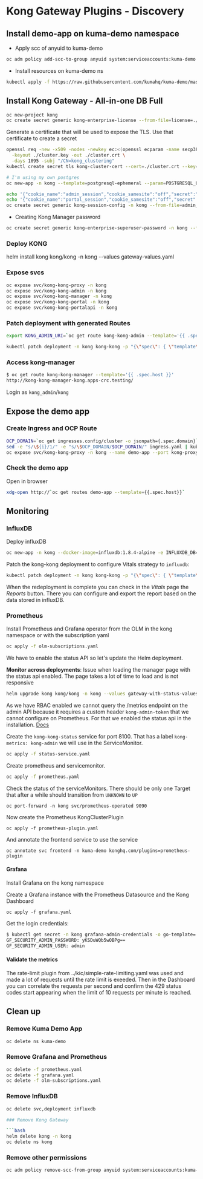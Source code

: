 # Kong Gateway Plugins - Discovery

## Install demo-app on kuma-demo namespace

- Apply scc of anyuid to kuma-demo

```bash
oc adm policy add-scc-to-group anyuid system:serviceaccounts:kuma-demo
```

- Install resources on kuma-demo ns

```bash
kubectl apply -f https://raw.githubusercontent.com/kumahq/kuma-demo/master/kubernetes/kuma-demo-aio.yaml
```

## Install Kong Gateway - All-in-one DB Full

```bash
oc new-project kong
oc create secret generic kong-enterprise-license --from-file=license=./license.json -n kong
```

Generate a certificate that will be used to expose the TLS. Use that certificate to create
a secret

```bash
openssl req -new -x509 -nodes -newkey ec:<(openssl ecparam -name secp384r1) \
  -keyout ./cluster.key -out ./cluster.crt \
  -days 1095 -subj "/CN=kong_clustering"
kubectl create secret tls kong-cluster-cert --cert=./cluster.crt --key=./cluster.key -n kong 

# I'm using my own postgres
oc new-app -n kong --template=postgresql-ephemeral --param=POSTGRESQL_USER=kong --param=POSTGRESQL_PASSWORD=kong123 --param=POSTGRESQL_DATABASE=kong
```

```bash
echo '{"cookie_name":"admin_session","cookie_samesite":"off","secret":"kong","cookie_secure":false,"storage":"kong"}' > admin_gui_session_conf
echo '{"cookie_name":"portal_session","cookie_samesite":"off","secret":"kong","cookie_secure":false,"storage":"kong"}' > portal_session_conf
oc create secret generic kong-session-config -n kong --from-file=admin_gui_session_conf --from-file=portal_session_conf
```

- Creating Kong Manager password

```bash
oc create secret generic kong-enterprise-superuser-password -n kong --from-literal=password=kong
```

### Deploy KONG

helm install kong kong/kong -n kong --values gateway-values.yaml

### Expose svcs

```bash
oc expose svc/kong-kong-proxy -n kong
oc expose svc/kong-kong-admin -n kong                                         
oc expose svc/kong-kong-manager -n kong
oc expose svc/kong-kong-portal -n kong
oc expose svc/kong-kong-portalapi -n kong
```

### Patch deployment with generated Routes

```bash
export KONG_ADMIN_URI=`oc get route kong-kong-admin --template='{{ .spec.host }}'`

kubectl patch deployment -n kong kong-kong -p "{\"spec\": { \"template\" : { \"spec\" : {\"containers\":[{\"name\":\"proxy\",\"env\": [{ \"name\" : \"KONG_ADMIN_API_URI\", \"value\": \"${KONG_ADMIN_URI}\" }, { \"name\" : \"KONG_PORTAL_API_URL\", \"value\": \"${KONG_ADMIN_URI}\" },{ \"name\" : \"KONG_PORTAL_GUI_HOST\", \"value\": \"${KONG_ADMIN_URI}\" }]}]}}}}"
```

### Access kong-manager

```bash
$ oc get route kong-kong-manager --template='{{ .spec.host }}'
http://kong-kong-manager-kong.apps-crc.testing/
```

Login as `kong_admin`/`kong`

## Expose the demo app

### Create Ingress and OCP Route

```bash
OCP_DOMAIN=`oc get ingresses.config/cluster -o jsonpath={.spec.domain}`
sed -e "s/\${i}/1/" -e "s/\$OCP_DOMAIN/$OCP_DOMAIN/" ingress.yaml | kubectl apply -f -
oc expose svc/kong-kong-proxy -n kong --name demo-app --port kong-proxy
```

### Check the demo app

Open in browser

```bash
xdg-open http://`oc get routes demo-app --template={{.spec.host}}`
```

## Monitoring

### InfluxDB

Deploy influxDB

```bash
oc new-app -n kong --docker-image=influxdb:1.8.4-alpine -e INFLUXDB_DB=kong --name=influxdb
```

Patch the kong-kong deployment to configure Vitals strategy to `influxdb`:

```bash
kubectl patch deployment -n kong kong-kong -p "{\"spec\": { \"template\" : { \"spec\" : {\"containers\":[{\"name\":\"proxy\",\"env\": [{ \"name\" : \"KONG_VITALS_STRATEGY\", \"value\": \"influxdb\" }, { \"name\" : \"KONG_VITALS_TSDB_ADDRESS\", \"value\": \"influxdb:8086\" }]}]}}}}"
```

When the redeployment is complete you can check in the _Vitals_ page the _Reports_ button. There you can configure and export the report based on the data stored in influxDB.

### Prometheus

Install Prometheus and Grafana operator from the OLM in the kong namespace or with the subscription yaml

```bash
oc apply -f olm-subscriptions.yaml
```

We have to enable the status API so let's update the Helm deployment.

**Monitor across deployments**: Issue when loading the manager page with the status api enabled. The page takes a lot of time to load and is
not responsive

```bash
helm upgrade kong kong/kong -n kong --values gateway-with-status-values.yam
```

As we have RBAC enabled we cannot query the /metrics endpoint on the admin API because it requires
a custom header `kong-admin-token` that we cannot configure on Prometheus.
For that we enabled the status api in the installation. [Docs](https://docs.konghq.com/hub/kong-inc/prometheus/#accessing-the-metrics)

Create the `kong-kong-status` service for port 8100. That has a label `kong-metrics: kong-admin` we will use in the ServiceMonitor.

```bash
oc apply -f status-service.yaml
```

Create prometheus and servicemonitor.

```bash
oc apply -f prometheus.yaml
```

Check the status of the serviceMonitors. There should be only one Target that after a while should transition from `UNKNOWN` to `UP`

```
oc port-forward -n kong svc/prometheus-operated 9090
```

Now create the Prometheus KongClusterPlugin

```
oc apply -f prometheus-plugin.yaml
```

And annotate the frontend service to use the service

```
oc annotate svc frontend -n kuma-demo konghq.com/plugins=prometheus-plugin
```

#### Grafana

Install Grafana on the kong namespace

Create a Grafana instance with the Prometheus Datasource and the Kong Dashboard

```
oc apply -f grafana.yaml
```

Get the login credentials:

```bash
$ kubectl get secret -n kong grafana-admin-credentials -o go-template='{{range $k,$v := .data}}{{printf "%s: " $k}}{{if not $v}}{{$v}}{{else}}{{$v | base64decode}}{{end}}{{"\n"}}{{end}}'
GF_SECURITY_ADMIN_PASSWORD: yKSDuWQb5wOBPg==
GF_SECURITY_ADMIN_USER: admin
```

#### Validate the metrics

The rate-limit plugin from ../kic/simple-rate-limiting.yaml was used and made a lot of requests until the rate limit is exeeded. Then in the Dashboard you can correlate the 
requests per second and confirm the 429 status codes start appearing when the limit of 10 requests per minute is reached.

## Clean up

### Remove Kuma Demo App

```bash
oc delete ns kuma-demo
```

### Remove Grafana and Prometheus

```bash
oc delete -f prometheus.yaml
oc delete -f grafana.yaml
oc delete -f olm-subscriptions.yaml
```

### Remove InfluxDB

```bash
oc delete svc,deployment influxdb

### Remove Kong Gateway

```bash
helm delete kong -n kong
oc delete ns kong
```

### Remove other permissions

```bash
oc adm policy remove-scc-from-group anyuid system:serviceaccounts:kuma-demo
```
